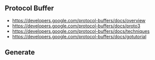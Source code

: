 ## Protocol Buffer

- https://developers.google.com/protocol-buffers/docs/overview
- https://developers.google.com/protocol-buffers/docs/proto3
- https://developers.google.com/protocol-buffers/docs/techniques
- https://developers.google.com/protocol-buffers/docs/gotutorial


## Generate

